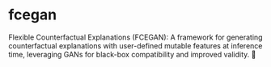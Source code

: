# fcegan
Flexible Counterfactual Explanations (FCEGAN): A framework for generating counterfactual explanations with user-defined mutable features at inference time, leveraging GANs for black-box compatibility and improved validity. 🚀
